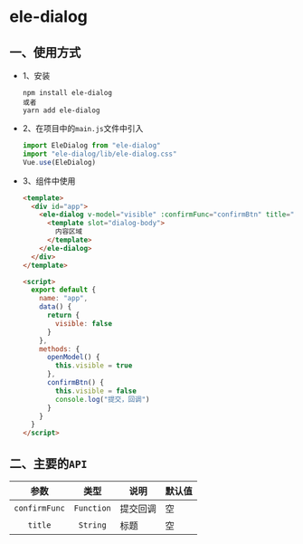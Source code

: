 <!--
 * @Descripttion:
 * @version:
 * @Author: caoqinghua
 * @Date: 2019-08-26 20:16:30
 * @LastEditors: Please set LastEditors
 * @LastEditTime: 2019-09-18 08:27:06
 -->

# ele-dialog

## 一、使用方式

- 1、安装

  ```shell
  npm install ele-dialog
  或者
  yarn add ele-dialog
  ```

- 2、在项目中的`main.js`文件中引入

  ```js
  import EleDialog from "ele-dialog"
  import "ele-dialog/lib/ele-dialog.css"
  Vue.use(EleDialog)
  ```

* 3、组件中使用

  ```html
  <template>
    <div id="app">
      <ele-dialog v-model="visible" :confirmFunc="confirmBtn" title="新增">
        <template slot="dialog-body">
          内容区域
        </template>
      </ele-dialog>
    </div>
  </template>

  <script>
    export default {
      name: "app",
      data() {
        return {
          visible: false
        }
      },
      methods: {
        openModel() {
          this.visible = true
        },
        confirmBtn() {
          this.visible = false
          console.log("提交，回调")
        }
      }
    }
  </script>
  ```

## 二、主要的`API`

|     参数      |    类型    | 说明     | 默认值 |
| :-----------: | :--------: | -------- | ------ |
| `confirmFunc` | `Function` | 提交回调 | 空     |
|    `title`    | `String` | 标题     |   空     |
